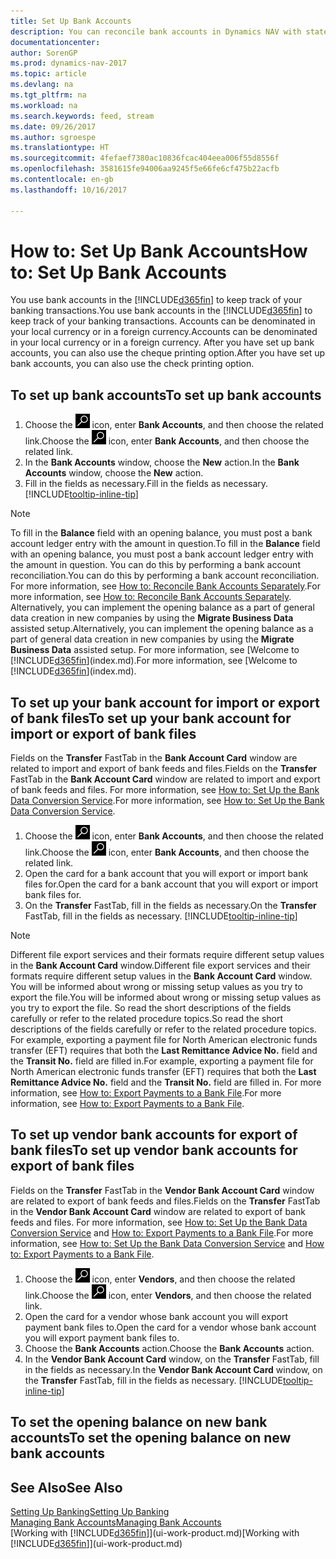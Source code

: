 ```yaml
---
title: Set Up Bank Accounts
description: You can reconcile bank accounts in Dynamics NAV with statements from the bank.
documentationcenter: 
author: SorenGP
ms.prod: dynamics-nav-2017
ms.topic: article
ms.devlang: na
ms.tgt_pltfrm: na
ms.workload: na
ms.search.keywords: feed, stream
ms.date: 09/26/2017
ms.author: sgroespe
ms.translationtype: HT
ms.sourcegitcommit: 4fefaef7380ac10836fcac404eea006f55d8556f
ms.openlocfilehash: 3581615fe94006aa9245f5e66fe6cf475b22acfb
ms.contentlocale: en-gb
ms.lasthandoff: 10/16/2017

---
```

# <a name="how-to-set-up-bank-accounts"></a><span data-ttu-id="3c59a-103">How to: Set Up Bank Accounts</span><span class="sxs-lookup"><span data-stu-id="3c59a-103">How to: Set Up Bank Accounts</span></span>
<span data-ttu-id="3c59a-104">You use bank accounts in the [!INCLUDE[d365fin](includes/d365fin_md.md)] to keep track of your banking transactions.</span><span class="sxs-lookup"><span data-stu-id="3c59a-104">You use bank accounts in the [!INCLUDE[d365fin](includes/d365fin_md.md)] to keep track of your banking transactions.</span></span> <span data-ttu-id="3c59a-105">Accounts can be denominated in your local currency or in a foreign currency.</span><span class="sxs-lookup"><span data-stu-id="3c59a-105">Accounts can be denominated in your local currency or in a foreign currency.</span></span> <span data-ttu-id="3c59a-106">After you have set up bank accounts, you can also use the cheque printing option.</span><span class="sxs-lookup"><span data-stu-id="3c59a-106">After you have set up bank accounts, you can also use the check printing option.</span></span>

## <a name="to-set-up-bank-accounts"></a><span data-ttu-id="3c59a-107">To set up bank accounts</span><span class="sxs-lookup"><span data-stu-id="3c59a-107">To set up bank accounts</span></span>
1. <span data-ttu-id="3c59a-108">Choose the ![Search for Page or Report](media/ui-search/search_small.png "Search for Page or Report icon") icon, enter **Bank Accounts**, and then choose the related link.</span><span class="sxs-lookup"><span data-stu-id="3c59a-108">Choose the ![Search for Page or Report](media/ui-search/search_small.png "Search for Page or Report icon") icon, enter **Bank Accounts**, and then choose the related link.</span></span>
2. <span data-ttu-id="3c59a-109">In the **Bank Accounts** window, choose the **New** action.</span><span class="sxs-lookup"><span data-stu-id="3c59a-109">In the **Bank Accounts** window, choose the **New** action.</span></span>
3. <span data-ttu-id="3c59a-110">Fill in the fields as necessary.</span><span class="sxs-lookup"><span data-stu-id="3c59a-110">Fill in the fields as necessary.</span></span> [!INCLUDE[tooltip-inline-tip](includes/tooltip-inline-tip_md.md)]

> [!NOTE]
> <span data-ttu-id="3c59a-111">To fill in the **Balance** field with an opening balance, you must post a bank account ledger entry with the amount in question.</span><span class="sxs-lookup"><span data-stu-id="3c59a-111">To fill in the **Balance** field with an opening balance, you must post a bank account ledger entry with the amount in question.</span></span> <span data-ttu-id="3c59a-112">You can do this by performing a bank account reconciliation.</span><span class="sxs-lookup"><span data-stu-id="3c59a-112">You can do this by performing a bank account reconciliation.</span></span> <span data-ttu-id="3c59a-113">For more information, see [How to: Reconcile Bank Accounts Separately](bank-how-reconcile-bank-accounts-separately.md).</span><span class="sxs-lookup"><span data-stu-id="3c59a-113">For more information, see [How to: Reconcile Bank Accounts Separately](bank-how-reconcile-bank-accounts-separately.md).</span></span> <span data-ttu-id="3c59a-114">Alternatively, you can implement the opening balance as a part of general data creation in new companies by using the **Migrate Business Data** assisted setup.</span><span class="sxs-lookup"><span data-stu-id="3c59a-114">Alternatively, you can implement the opening balance as a part of general data creation in new companies by using the **Migrate Business Data** assisted setup.</span></span> <span data-ttu-id="3c59a-115">For more information, see [Welcome to [!INCLUDE[d365fin](includes/d365fin_md.md)](index.md).</span><span class="sxs-lookup"><span data-stu-id="3c59a-115">For more information, see [Welcome to [!INCLUDE[d365fin](includes/d365fin_md.md)](index.md).</span></span>

## <a name="to-set-up-your-bank-account-for-import-or-export-of-bank-files"></a><span data-ttu-id="3c59a-116">To set up your bank account for import or export of bank files</span><span class="sxs-lookup"><span data-stu-id="3c59a-116">To set up your bank account for import or export of bank files</span></span>
<span data-ttu-id="3c59a-117">Fields on the **Transfer** FastTab in the **Bank Account Card** window are related to import and export of bank feeds and files.</span><span class="sxs-lookup"><span data-stu-id="3c59a-117">Fields on the **Transfer** FastTab in the **Bank Account Card** window are related to import and export of bank feeds and files.</span></span> <span data-ttu-id="3c59a-118">For more information, see [How to: Set Up the Bank Data Conversion Service](bank-how-setup-bank-data-conversion-service.md).</span><span class="sxs-lookup"><span data-stu-id="3c59a-118">For more information, see [How to: Set Up the Bank Data Conversion Service](bank-how-setup-bank-data-conversion-service.md).</span></span>

1. <span data-ttu-id="3c59a-119">Choose the ![Search for Page or Report](media/ui-search/search_small.png "Search for Page or Report icon") icon, enter **Bank Accounts**, and then choose the related link.</span><span class="sxs-lookup"><span data-stu-id="3c59a-119">Choose the ![Search for Page or Report](media/ui-search/search_small.png "Search for Page or Report icon") icon, enter **Bank Accounts**, and then choose the related link.</span></span>
2. <span data-ttu-id="3c59a-120">Open the card for a bank account that you will export or import bank files for.</span><span class="sxs-lookup"><span data-stu-id="3c59a-120">Open the card for a bank account that you will export or import bank files for.</span></span>
3. <span data-ttu-id="3c59a-121">On the **Transfer** FastTab, fill in the fields as necessary.</span><span class="sxs-lookup"><span data-stu-id="3c59a-121">On the **Transfer** FastTab, fill in the fields as necessary.</span></span> [!INCLUDE[tooltip-inline-tip](includes/tooltip-inline-tip_md.md)]

> [!NOTE]  
>   <span data-ttu-id="3c59a-122">Different file export services and their formats require different setup values in the **Bank Account Card** window.</span><span class="sxs-lookup"><span data-stu-id="3c59a-122">Different file export services and their formats require different setup values in the **Bank Account Card** window.</span></span> <span data-ttu-id="3c59a-123">You will be informed about wrong or missing setup values as you try to export the file.</span><span class="sxs-lookup"><span data-stu-id="3c59a-123">You will be informed about wrong or missing setup values as you try to export the file.</span></span> <span data-ttu-id="3c59a-124">So read the short descriptions of the fields carefully or refer to the related procedure topics.</span><span class="sxs-lookup"><span data-stu-id="3c59a-124">So read the short descriptions of the fields carefully or refer to the related procedure topics.</span></span> <span data-ttu-id="3c59a-125">For example, exporting a payment file for North American electronic funds transfer (EFT) requires that both the **Last Remittance Advice No.** field and the **Transit No.** field are filled in.</span><span class="sxs-lookup"><span data-stu-id="3c59a-125">For example, exporting a payment file for North American electronic funds transfer (EFT) requires that both the **Last Remittance Advice No.** field and the **Transit No.** field are filled in.</span></span> <span data-ttu-id="3c59a-126">For more information, see [How to: Export Payments to a Bank File](payables-how-export-payments-bank-file.md).</span><span class="sxs-lookup"><span data-stu-id="3c59a-126">For more information, see [How to: Export Payments to a Bank File](payables-how-export-payments-bank-file.md).</span></span>

## <a name="to-set-up-vendor-bank-accounts-for-export-of-bank-files"></a><span data-ttu-id="3c59a-127">To set up vendor bank accounts for export of bank files</span><span class="sxs-lookup"><span data-stu-id="3c59a-127">To set up vendor bank accounts for export of bank files</span></span>
<span data-ttu-id="3c59a-128">Fields on the **Transfer** FastTab in the **Vendor Bank Account Card** window are related to export of bank feeds and files.</span><span class="sxs-lookup"><span data-stu-id="3c59a-128">Fields on the **Transfer** FastTab in the **Vendor Bank Account Card** window are related to export of bank feeds and files.</span></span> <span data-ttu-id="3c59a-129">For more information, see [How to: Set Up the Bank Data Conversion Service](bank-how-setup-bank-data-conversion-service.md) and [How to: Export Payments to a Bank File](payables-how-export-payments-bank-file.md).</span><span class="sxs-lookup"><span data-stu-id="3c59a-129">For more information, see [How to: Set Up the Bank Data Conversion Service](bank-how-setup-bank-data-conversion-service.md) and [How to: Export Payments to a Bank File](payables-how-export-payments-bank-file.md).</span></span>

1. <span data-ttu-id="3c59a-130">Choose the ![Search for Page or Report](media/ui-search/search_small.png "Search for Page or Report icon") icon, enter **Vendors**, and then choose the related link.</span><span class="sxs-lookup"><span data-stu-id="3c59a-130">Choose the ![Search for Page or Report](media/ui-search/search_small.png "Search for Page or Report icon") icon, enter **Vendors**, and then choose the related link.</span></span>
2. <span data-ttu-id="3c59a-131">Open the card for a vendor whose bank account you will export payment bank files to.</span><span class="sxs-lookup"><span data-stu-id="3c59a-131">Open the card for a vendor whose bank account you will export payment bank files to.</span></span>
3. <span data-ttu-id="3c59a-132">Choose the **Bank Accounts** action.</span><span class="sxs-lookup"><span data-stu-id="3c59a-132">Choose the **Bank Accounts** action.</span></span>
3. <span data-ttu-id="3c59a-133">In the **Vendor Bank Account Card** window, on the **Transfer** FastTab, fill in the fields as necessary.</span><span class="sxs-lookup"><span data-stu-id="3c59a-133">In the **Vendor Bank Account Card** window, on the **Transfer** FastTab, fill in the fields as necessary.</span></span> [!INCLUDE[tooltip-inline-tip](includes/tooltip-inline-tip_md.md)]

## <a name="to-set-the-opening-balance-on-new-bank-accounts"></a><span data-ttu-id="3c59a-134">To set the opening balance on new bank accounts</span><span class="sxs-lookup"><span data-stu-id="3c59a-134">To set the opening balance on new bank accounts</span></span>


## <a name="see-also"></a><span data-ttu-id="3c59a-135">See Also</span><span class="sxs-lookup"><span data-stu-id="3c59a-135">See Also</span></span>
[<span data-ttu-id="3c59a-136">Setting Up Banking</span><span class="sxs-lookup"><span data-stu-id="3c59a-136">Setting Up Banking</span></span>](bank-setup-banking.md)  
[<span data-ttu-id="3c59a-137">Managing Bank Accounts</span><span class="sxs-lookup"><span data-stu-id="3c59a-137">Managing Bank Accounts</span></span>](bank-manage-bank-accounts.md)  
<span data-ttu-id="3c59a-138">[Working with [!INCLUDE[d365fin](includes/d365fin_md.md)]](ui-work-product.md)</span><span class="sxs-lookup"><span data-stu-id="3c59a-138">[Working with [!INCLUDE[d365fin](includes/d365fin_md.md)]](ui-work-product.md)</span></span>

